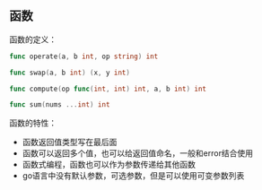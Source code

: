 ## 函数

函数的定义：
```go
func operate(a, b int, op string) int

func swap(a, b int) (x, y int)

func compute(op func(int, int) int, a, b int) int

func sum(nums ...int) int
```

函数的特性：

* 函数返回值类型写在最后面
* 函数可以返回多个值，也可以给返回值命名，一般和error结合使用
* 函数式编程，函数也可以作为参数传递给其他函数
* go语言中没有默认参数，可选参数，但是可以使用可变参数列表
